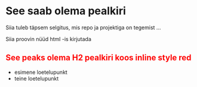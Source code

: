 # See saab olema pealkiri

Siia tuleb täpsem selgitus, mis repo ja projektiga on tegemist ...

<p> Siia proovin nüüd html -is kirjutada </p>

<h2 style="color:red;"> See peaks olema H2 pealkiri koos inline style red</h2> 

<ul>
<li>esimene loetelupunkt</li>
<li>teine loetelupunkt</li>
</ul>
